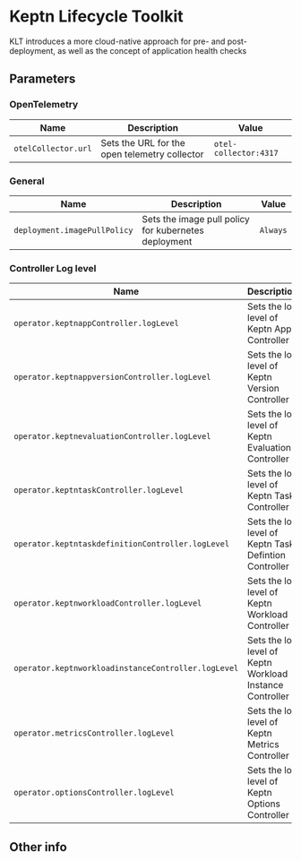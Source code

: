 # Keptn Lifecycle Toolkit

KLT introduces a more cloud-native approach for pre- and post-deployment, as well as the concept of application health
checks

<!-- markdownlint-disable MD012 -->
## Parameters

### OpenTelemetry

| Name                | Description                                   | Value                 |
| ------------------- | --------------------------------------------- | --------------------- |
| `otelCollector.url` | Sets the URL for the open telemetry collector | `otel-collector:4317` |

### General

| Name                         | Description                                          | Value    |
| ---------------------------- | ---------------------------------------------------- | -------- |
| `deployment.imagePullPolicy` | Sets the image pull policy for kubernetes deployment | `Always` |

### Controller Log level

| Name                                                | Description                                              | Value |
| --------------------------------------------------- | -------------------------------------------------------- | ----- |
| `operator.keptnappController.logLevel`              | Sets the log level of Keptn App Controller               | `0`   |
| `operator.keptnappversionController.logLevel`       | Sets the log level of Keptn Version Controller           | `0`   |
| `operator.keptnevaluationController.logLevel`       | Sets the log level of Keptn Evaluation Controller        | `0`   |
| `operator.keptntaskController.logLevel`             | Sets the log level of Keptn Task Controller              | `0`   |
| `operator.keptntaskdefinitionController.logLevel`   | Sets the log level of Keptn Task Defintion Controller    | `0`   |
| `operator.keptnworkloadController.logLevel`         | Sets the log level of Keptn Workload Controller          | `0`   |
| `operator.keptnworkloadinstanceController.logLevel` | Sets the log level of Keptn Workload Instance Controller | `0`   |
| `operator.metricsController.logLevel`               | Sets the log level of Keptn Metrics Controller           | `0`   |
| `operator.optionsController.logLevel`               | Sets the log level of Keptn Options Controller           | `0`   |


## Other info

<!-- markdownlint-enable MD012 -->
